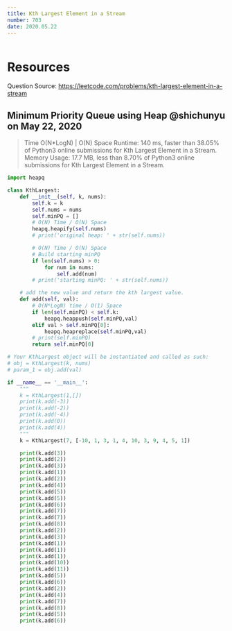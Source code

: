 ```yaml
---
title: Kth Largest Element in a Stream
number: 703
date: 2020.05.22
---
```


```toc

```

# Resources

Question Source: https://leetcode.com/problems/kth-largest-element-in-a-stream

## Minimum Priority Queue using Heap @shichunyu on May 22, 2020

> Time O(N*LogN) | O(N) Space Runtime: 140 ms, faster than 38.05% of Python3 online submissions for Kth Largest Element in a Stream. Memory Usage: 17.7 MB, less than 8.70% of Python3 online submissions for Kth Largest Element in a Stream.  

```python
import heapq

class KthLargest:
    def __init__(self, k, nums):
        self.k = k
        self.nums = nums
        self.minPQ = []
        # O(N) Time / O(N) Space
        heapq.heapify(self.nums)
        # print('original heap: ' + str(self.nums))

        # O(N) Time / O(N) Space
        # Build starting minPQ
        if len(self.nums) > 0:
            for num in nums:
                self.add(num)
        # print('starting minPQ: ' + str(self.nums))

    # add the new value and return the kth largest value. 
    def add(self, val):
        # O(N*LogN) time / O(1) Space
        if len(self.minPQ) < self.k:
            heapq.heappush(self.minPQ,val)
        elif val > self.minPQ[0]:
            heapq.heapreplace(self.minPQ,val)
        # print(self.minPQ)
        return self.minPQ[0]

# Your KthLargest object will be instantiated and called as such:
# obj = KthLargest(k, nums)
# param_1 = obj.add(val)

if __name__ == '__main__':
    """     
    k = KthLargest(1,[])
    print(k.add(-3))
    print(k.add(-2))
    print(k.add(-4))
    print(k.add(0))
    print(k.add(4)) 
    """
    k = KthLargest(7, [-10, 1, 3, 1, 4, 10, 3, 9, 4, 5, 1])

    print(k.add(3))
    print(k.add(2))
    print(k.add(3))
    print(k.add(1))
    print(k.add(2))
    print(k.add(4))
    print(k.add(5))
    print(k.add(5))
    print(k.add(6))
    print(k.add(7))
    print(k.add(7))
    print(k.add(8))
    print(k.add(2))
    print(k.add(3))
    print(k.add(1))
    print(k.add(1))
    print(k.add(1))
    print(k.add(10))
    print(k.add(11))
    print(k.add(5))
    print(k.add(6))
    print(k.add(2))
    print(k.add(4))
    print(k.add(7))
    print(k.add(8))
    print(k.add(5))
    print(k.add(6))
```
